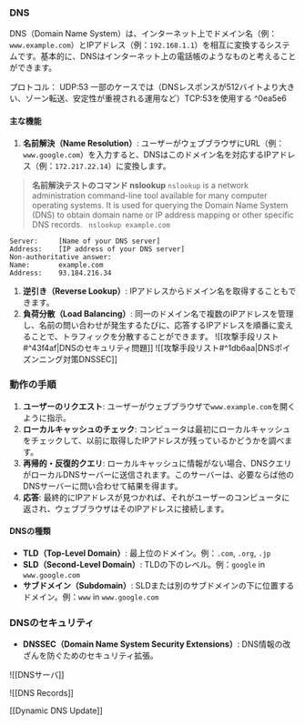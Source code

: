 ### DNS
DNS（Domain Name System）は、インターネット上でドメイン名（例：`www.example.com`）とIPアドレス（例：`192.168.1.1`）を相互に変換するシステムです。基本的に、DNSはインターネット上の電話帳のようなものと考えることができます。

プロトコル：
UDP:53
一部のケースでは（DNSレスポンスが512バイトより大きい、ゾーン転送、安定性が重視される運用など）TCP:53を使用する ^0ea5e6
#### **主な機能**

1. **名前解決（Name Resolution）**: ユーザーがウェブブラウザにURL（例：`www.google.com`）を入力すると、DNSはこのドメイン名を対応するIPアドレス（例：`172.217.22.14`）に変換します。
>**名前解決テストのコマンド nslookup**
>  `nslookup` is a network administration command-line tool available for many computer operating systems. It is used for querying the Domain Name System (DNS) to obtain domain name or IP address mapping or other specific DNS records.
> ` nslookup example.com`
```
Server:     [Name of your DNS server]
Address:    [IP address of your DNS server]
Non-authoritative answer:
Name:       example.com
Address:    93.184.216.34
```


1. **逆引き（Reverse Lookup）**: IPアドレスからドメイン名を取得することもできます。
2. **負荷分散（Load Balancing）**: 同一のドメイン名で複数のIPアドレスを管理し、名前の問い合わせが発生するたびに、応答するIPアドレスを順番に変えることで、トラフィックを分散することができます。
![[攻撃手段リスト#^43f4af|DNSのセキュリティ問題]]
![[攻撃手段リスト#^1db6aa|DNSポイズンニング対策DNSSEC]]
### **動作の手順**

1. **ユーザーのリクエスト**: ユーザーがウェブブラウザで`www.example.com`を開くように指示。
2. **ローカルキャッシュのチェック**: コンピュータは最初にローカルキャッシュをチェックして、以前に取得したIPアドレスが残っているかどうかを調べます。
3. **再帰的・反復的クエリ**: ローカルキャッシュに情報がない場合、DNSクエリがローカルDNSサーバーに送信されます。このサーバーは、必要ならば他のDNSサーバーに問い合わせて結果を得ます。
4. **応答**: 最終的にIPアドレスが見つかれば、それがユーザーのコンピュータに返され、ウェブブラウザはそのIPアドレスに接続します。

#### **DNSの種類**

- **TLD（Top-Level Domain）**: 最上位のドメイン。例：`.com`, `.org`, `.jp`
- **SLD（Second-Level Domain）**: TLDの下のレベル。例：`google` in `www.google.com`
- **サブドメイン（Subdomain）**: SLDまたは別のサブドメインの下に位置するドメイン。例：`www` in `www.google.com`

### **DNSのセキュリティ**

- **DNSSEC（Domain Name System Security Extensions）**: DNS情報の改ざんを防ぐためのセキュリティ拡張。


![[DNSサーバ]]


![[DNS Records]]

[[Dynamic DNS Update]]